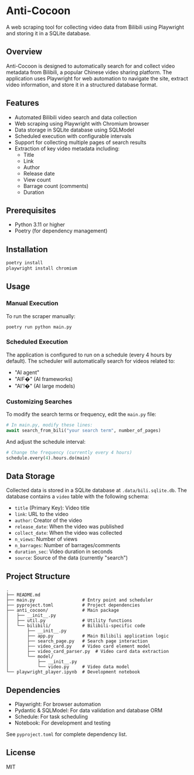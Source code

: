 # Anti-Cocoon

A web scraping tool for collecting video data from Bilibili using Playwright and storing it in a SQLite database.

## Overview

Anti-Cocoon is designed to automatically search for and collect video metadata from Bilibili, a popular Chinese video sharing platform. The application uses Playwright for web automation to navigate the site, extract video information, and store it in a structured database format.

## Features

- Automated Bilibili video search and data collection
- Web scraping using Playwright with Chromium browser
- Data storage in SQLite database using SQLModel
- Scheduled execution with configurable intervals
- Support for collecting multiple pages of search results
- Extraction of key video metadata including:
  - Title
  - Link
  - Author
  - Release date
  - View count
  - Barrage count (comments)
  - Duration

## Prerequisites

- Python 3.11 or higher
- Poetry (for dependency management)

## Installation

```bash
poetry install
playwright install chromium
```

## Usage

### Manual Execution

To run the scraper manually:

```bash
poetry run python main.py
```

### Scheduled Execution

The application is configured to run on a schedule (every 4 hours by default). The scheduler will automatically search for videos related to:
- "AI agent"
- "AIF�" (AI frameworks)
- "AI'!�" (AI large models)

### Customizing Searches

To modify the search terms or frequency, edit the `main.py` file:

```python
# In main.py, modify these lines:
await search_from_bili("your search term", number_of_pages)
```

And adjust the schedule interval:

```python
# Change the frequency (currently every 4 hours)
schedule.every(4).hours.do(main)
```

## Data Storage

Collected data is stored in a SQLite database at `.data/bili.sqlite.db`. The database contains a `video` table with the following schema:

- `title` (Primary Key): Video title
- `link`: URL to the video
- `author`: Creator of the video
- `release_date`: When the video was published
- `collect_date`: When the video was collected
- `n_views`: Number of views
- `n_barrages`: Number of barrages/comments
- `duration_sec`: Video duration in seconds
- `source`: Source of the data (currently "search")

## Project Structure

```
.
├── README.md
├── main.py                  # Entry point and scheduler
├── pyproject.toml           # Project dependencies
├── anti_cocoon/             # Main package
│   ├── __init__.py
│   ├── util.py              # Utility functions
│   └── bilibili/            # Bilibili-specific code
│       ├── __init__.py
│       ├── app.py           # Main Bilibili application logic
│       ├── search_page.py   # Search page interaction
│       ├── video_card.py    # Video card element model
│       ├── video_card_parser.py  # Video card data extraction
│       └── model/
│           ├── __init__.py
│           └── video.py     # Video data model
└── playwright_player.ipynb  # Development notebook
```

## Dependencies

- Playwright: For browser automation
- Pydantic & SQLModel: For data validation and database ORM
- Schedule: For task scheduling
- Notebook: For development and testing

See `pyproject.toml` for complete dependency list.

## License

MIT
